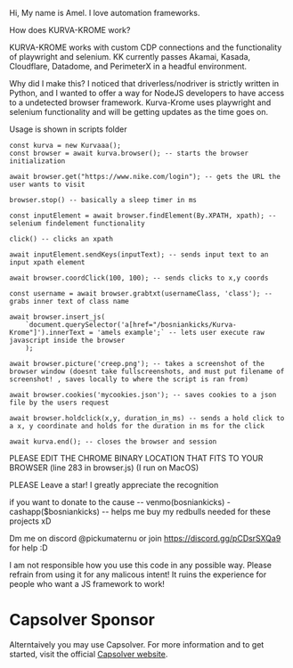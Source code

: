 Hi, My name is Amel. I love automation frameworks. 

How does KURVA-KROME work? 

KURVA-KROME works with custom CDP connections and the functionality of playwright and selenium. KK currently passes Akamai, Kasada, Cloudflare, Datadome, and PerimeterX in a headful environment. 


Why did I make this? I noticed that driverless/nodriver is strictly written in Python, and I wanted to offer a way for NodeJS developers to have access to a undetected browser framework. Kurva-Krome uses playwright and selenium functionality and will be getting updates as the time goes on. 

Usage is shown in scripts folder


    const kurva = new Kurvaaa();
    const browser = await kurva.browser(); -- starts the browser initialization

    await browser.get("https://www.nike.com/login"); -- gets the URL the user wants to visit

    browser.stop() -- basically a sleep timer in ms

    const inputElement = await browser.findElement(By.XPATH, xpath); -- selenium findelement functionality

    click() -- clicks an xpath

    await inputElement.sendKeys(inputText); -- sends input text to an input xpath element

    await browser.coordClick(100, 100); -- sends clicks to x,y coords

    const username = await browser.grabtxt(usernameClass, 'class'); -- grabs inner text of class name

    await browser.insert_js(
        `document.querySelector('a[href="/bosniankicks/Kurva-Krome"]').innerText = 'amels example';` -- lets user execute raw javascript inside the browser
        );

    await browser.picture('creep.png'); -- takes a screenshot of the browser window (doesnt take fullscreenshots, and must put filename of screenshot! , saves locally to where the script is ran from) 

    await browser.cookies('mycookies.json'); -- saves cookies to a json file by the users request

    await browser.holdclick(x,y, duration_in_ms) -- sends a hold click to a x, y coordinate and holds for the duration in ms for the click

    await kurva.end(); -- closes the browser and session



PLEASE EDIT THE CHROME BINARY LOCATION THAT FITS TO YOUR BROWSER (line 283 in browser.js) (I run on MacOS)

PLEASE Leave a star! I greatly appreciate the recognition

if you want to donate to the cause -- venmo(bosniankicks) - cashapp($bosniankicks) -- helps me buy my redbulls needed for these projects xD


Dm me on discord @pickumaternu or join https://discord.gg/pCDsrSXQa9 for help :D


I am not responsible how you use this code in any possible way. Please refrain from using it for any malicous intent! It ruins the experience for people who want a JS framework to work! 

# Capsolver Sponsor


Alterntaively you may use Capsolver. For more information and to get started, visit the official [Capsolver website](https://www.capsolver.com/).
